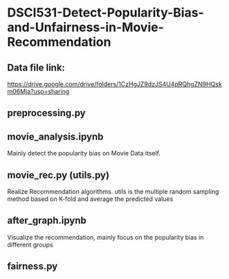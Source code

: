# DSCI531-Detect-Popularity-Bias-and-Unfairness-in-Movie-Recommendation


## Data file link: 
https://drive.google.com/drive/folders/1CzHgJZ9dzJS4U4pRQhgZN9HQskm06Mja?usp=sharing

## preprocessing.py

## movie_analysis.ipynb
Mainly detect the popularity bias on Movie Data itself.

## movie_rec.py (utils.py)
Realize Recommendation algorithms. 
utils is the multiple random sampling method based on K-fold and average the predicted values

## after_graph.ipynb
Visualize the recommendation, mainly focus on the popularity bias in different groups

## fairness.py
